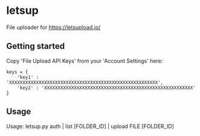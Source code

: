 # letsup
File uploader for https://letsupload.io/



## Getting started
Copy 'File Upload API Keys' from your 'Account Settings' here:

```
keys = {
    'key1' : 'XXXXXXXXXXXXXXXXXXXXXXXXXXXXXXXXXXXXXXXXXXXXXXXXXXXXXXX',
    'key2' : 'XXXXXXXXXXXXXXXXXXXXXXXXXXXXXXXXXXXXXXXXXXXXXXXXXXXXXXX'
}
```


## Usage
Usage: letsup.py auth | list [FOLDER_ID] | upload FILE [FOLDER_ID]